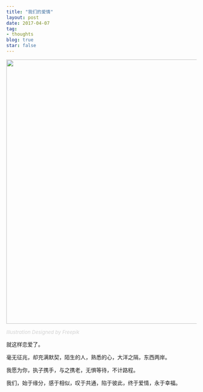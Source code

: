 ```yaml
---
title: "我们的爱情"
layout: post
date: 2017-04-07
tag:
- thoughts
blog: true
star: false
---
```


<img src="{{ site.url }}/assets/images/love.jpg" style="width:700px; display:block; margin: 0 auto;" />

<a class="link-to-author"
   style="
          font-style: italic;
          text-decoration: none;
          color: lightgray;
          font-size: 13px;
         "
href="http://www.freepik.com">Illustration Designed by Freepik</a>

就这样恋爱了。

毫无征兆，却充满默契，陌生的人，熟悉的心，大洋之隔，东西两岸。

我愿为你，执子携手，与之携老，无惧等待，不计路程。

我们，始于缘分，感于相似，叹于共通，陷于彼此，终于爱情，永于幸福。

